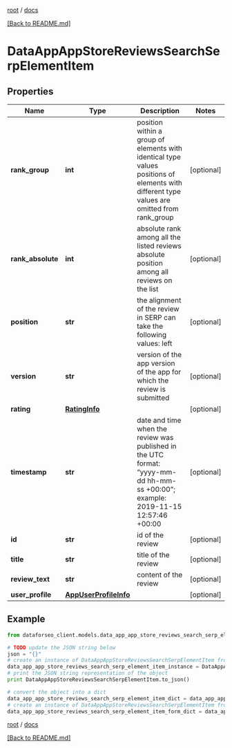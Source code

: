 [root](./../ "root") / [docs](./ "docs")

[[Back to README.md]](./../README.md "[Back to README.md]")

# DataAppAppStoreReviewsSearchSerpElementItem

## Properties

Name | Type | Description | Notes
------------ | ------------- | ------------- | -------------
**rank_group** | **int** | position within a group of elements with identical type values positions of elements with different type values are omitted from rank_group | [optional]
**rank_absolute** | **int** | absolute rank among all the listed reviews absolute position among all reviews on the list | [optional]
**position** | **str** | the alignment of the review in SERP can take the following values: left | [optional]
**version** | **str** | version of the app version of the app for which the review is submitted | [optional]
**rating** | [**RatingInfo**](RatingInfo.md) |  | [optional]
**timestamp** | **str** | date and time when the review was published in the UTC format: “yyyy-mm-dd hh-mm-ss +00:00”; example: 2019-11-15 12:57:46 +00:00 | [optional]
**id** | **str** | id of the review | [optional]
**title** | **str** | title of the review | [optional]
**review_text** | **str** | content of the review | [optional]
**user_profile** | [**AppUserProfileInfo**](AppUserProfileInfo.md) |  | [optional]

## Example

```python
from dataforseo_client.models.data_app_app_store_reviews_search_serp_element_item import DataAppAppStoreReviewsSearchSerpElementItem

# TODO update the JSON string below
json = "{}"
# create an instance of DataAppAppStoreReviewsSearchSerpElementItem from a JSON string
data_app_app_store_reviews_search_serp_element_item_instance = DataAppAppStoreReviewsSearchSerpElementItem.from_json(json)
# print the JSON string representation of the object
print DataAppAppStoreReviewsSearchSerpElementItem.to_json()

# convert the object into a dict
data_app_app_store_reviews_search_serp_element_item_dict = data_app_app_store_reviews_search_serp_element_item_instance.to_dict()
# create an instance of DataAppAppStoreReviewsSearchSerpElementItem from a dict
data_app_app_store_reviews_search_serp_element_item_form_dict = data_app_app_store_reviews_search_serp_element_item.from_dict(data_app_app_store_reviews_search_serp_element_item_dict)
```

  

[root](./../ "root") / [docs](./ "docs")

[[Back to README.md]](./../README.md "[Back to README.md]")